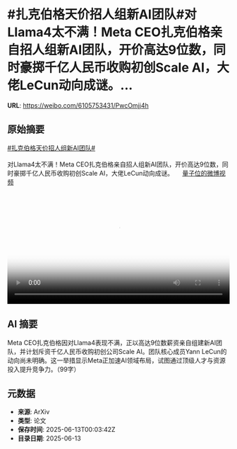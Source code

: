 # #扎克伯格天价招人组新AI团队#对Llama4太不满！Meta CEO扎克伯格亲自招人组新AI团队，开价高达9位数，同时豪掷千亿人民币收购初创Scale AI，大佬LeCun动向成谜。...

**URL**: https://weibo.com/6105753431/PwcOmjj4h

## 原始摘要

<a href="https://m.weibo.cn/search?containerid=231522type%3D1%26t%3D10%26q%3D%23%E6%89%8E%E5%85%8B%E4%BC%AF%E6%A0%BC%E5%A4%A9%E4%BB%B7%E6%8B%9B%E4%BA%BA%E7%BB%84%E6%96%B0AI%E5%9B%A2%E9%98%9F%23&amp;extparam=%23%E6%89%8E%E5%85%8B%E4%BC%AF%E6%A0%BC%E5%A4%A9%E4%BB%B7%E6%8B%9B%E4%BA%BA%E7%BB%84%E6%96%B0AI%E5%9B%A2%E9%98%9F%23" data-hide=""><span class="surl-text">#扎克伯格天价招人组新AI团队#</span></a><br><br>对Llama4太不满！Meta CEO扎克伯格亲自招人组新AI团队，开价高达9位数，同时豪掷千亿人民币收购初创Scale AI，大佬LeCun动向成谜。 <a href="https://video.weibo.com/show?fid=1034:5176756982972447" data-hide=""><span class="url-icon"><img style="width: 1rem;height: 1rem" src="https://h5.sinaimg.cn/upload/2015/09/25/3/timeline_card_small_video_default.png" referrerpolicy="no-referrer"></span><span class="surl-text">量子位的微博视频</span></a> <br clear="both"><div style="clear: both"></div><video controls="controls" poster="https://tvax1.sinaimg.cn/orj480/006Fd7o3ly1i2cnhbqnsmj30u01hcgno.jpg" style="width: 100%"><source src="https://f.video.weibocdn.com/o0/9MK5xkOHlx08oZ9k8SeY01041200gVH60E010.mp4?label=mp4_720p&amp;template=720x1280.24.0&amp;ori=0&amp;ps=1CwnkDw1GXwCQx&amp;Expires=1749776547&amp;ssig=df5fNdr9pS&amp;KID=unistore,video"><source src="https://f.video.weibocdn.com/o0/HdhTF5k8lx08oZ9jOACk01041200adRn0E010.mp4?label=mp4_hd&amp;template=540x960.24.0&amp;ori=0&amp;ps=1CwnkDw1GXwCQx&amp;Expires=1749776547&amp;ssig=cr5i1nY3l7&amp;KID=unistore,video"><source src="https://f.video.weibocdn.com/o0/7dK3ygiflx08oZ9k2Wfe010412005L510E010.mp4?label=mp4_ld&amp;template=360x640.24.0&amp;ori=0&amp;ps=1CwnkDw1GXwCQx&amp;Expires=1749776547&amp;ssig=SyrjQH1Ynv&amp;KID=unistore,video"><p>视频无法显示，请前往<a href="https://video.weibo.com/show?fid=1034%3A5176756982972447" target="_blank" rel="noopener noreferrer">微博视频</a>观看。</p></video>

## AI 摘要

Meta CEO扎克伯格因对Llama4表现不满，正以高达9位数薪资亲自组建新AI团队，并计划斥资千亿人民币收购初创公司Scale AI。团队核心成员Yann LeCun的动向尚未明确。这一举措显示Meta正加速AI领域布局，试图通过顶级人才与资源投入提升竞争力。（99字）

## 元数据

- **来源**: ArXiv
- **类型**: 论文
- **保存时间**: 2025-06-13T00:03:42Z
- **目录日期**: 2025-06-13
